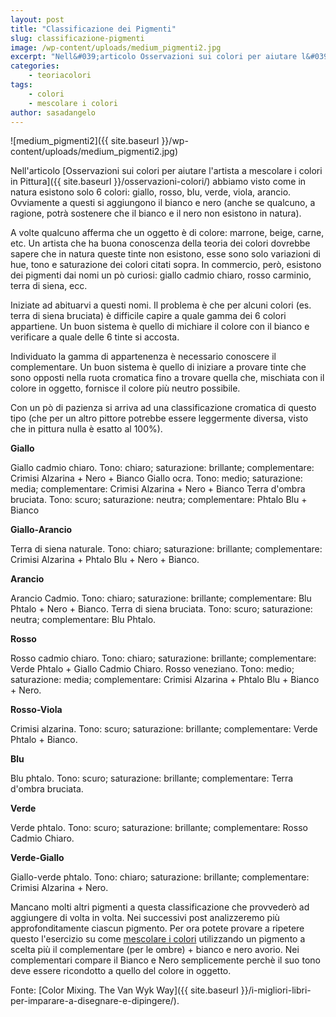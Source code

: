 ```yaml
---
layout: post
title: "Classificazione dei Pigmenti"
slug: classificazione-pigmenti
image: /wp-content/uploads/medium_pigmenti2.jpg
excerpt: "Nell&#039;articolo Osservazioni sui colori per aiutare l&#039;artista a mescolare i colori in Pittura abbiamo visto come in natura esistono solo 6 colori: giallo,"
categories:
    - teoriacolori
tags:
    - colori
    - mescolare i colori
author: sasadangelo
---
```


![medium_pigmenti2]({{ site.baseurl }}/wp-content/uploads/medium_pigmenti2.jpg)

Nell'articolo [Osservazioni sui colori per aiutare l'artista a mescolare i colori in Pittura]({{ site.baseurl }}/osservazioni-colori/) abbiamo visto come in natura esistono solo 6 colori: giallo, rosso, blu, verde, viola, arancio. Ovviamente a questi si aggiungono il bianco e nero (anche se qualcuno, a ragione, potrà sostenere che il bianco e il nero non esistono in natura).

A volte qualcuno afferma che un oggetto è di colore: marrone, beige, carne, etc. Un artista che ha buona conoscenza della teoria dei colori dovrebbe sapere che in natura queste tinte non esistono, esse sono solo variazioni di hue, tono e saturazione dei colori citati sopra. In commercio, però, esistono dei pigmenti dai nomi un pò curiosi: giallo cadmio chiaro, rosso carminio, terra di siena, ecc.

Iniziate ad abituarvi a questi nomi. Il problema è che per alcuni colori (es. terra di siena bruciata) è difficile capire a quale gamma dei 6 colori appartiene. Un buon sistema è quello di michiare il colore con il bianco e verificare a quale delle 6 tinte si accosta.

Individuato la gamma di appartenenza è necessario conoscere il complementare. Un buon sistema è quello di iniziare a provare tinte che sono opposti nella ruota cromatica fino a trovare quella che, mischiata con il colore in oggetto, fornisce il colore più neutro possibile.

Con un pò di pazienza si arriva ad una classificazione cromatica di questo tipo (che per un altro pittore potrebbe essere leggermente diversa, visto che in pittura nulla è esatto al 100%).

**Giallo**

Giallo cadmio chiaro. Tono: chiaro; saturazione: brillante; complementare: Crimisi Alzarina + Nero + Bianco Giallo ocra. Tono: medio; saturazione: media; complementare: Crimisi Alzarina + Nero + Bianco Terra d'ombra bruciata. Tono: scuro; saturazione: neutra; complementare: Phtalo Blu + Bianco

**Giallo-Arancio**

Terra di siena naturale. Tono: chiaro; saturazione: brillante; complementare: Crimisi Alzarina + Phtalo Blu + Nero + Bianco.

**Arancio**

Arancio Cadmio. Tono: chiaro; saturazione: brillante; complementare: Blu Phtalo + Nero + Bianco. Terra di siena bruciata. Tono: scuro; saturazione: neutra; complementare: Blu Phtalo.

**Rosso**

Rosso cadmio chiaro. Tono: chiaro; saturazione: brillante; complementare: Verde Phtalo + Giallo Cadmio Chiaro. Rosso veneziano. Tono: medio; saturazione: media; complementare: Crimisi Alzarina + Phtalo Blu + Bianco + Nero.

**Rosso-Viola**

Crimisi alzarina. Tono: scuro; saturazione: brillante; complementare: Verde Phtalo + Bianco.

**Blu**

Blu phtalo. Tono: scuro; saturazione: brillante; complementare: Terra d'ombra bruciata.

**Verde**

Verde phtalo. Tono: scuro; saturazione: brillante; complementare: Rosso Cadmio Chiaro.

**Verde-Giallo**

Giallo-verde phtalo. Tono: chiaro; saturazione: brillante; complementare: Crimisi Alzarina + Nero.

Mancano molti altri pigmenti a questa classificazione che provvederò ad aggiungere di volta in volta. Nei successivi post analizzeremo più approfonditamente ciascun pigmento. Per ora potete provare a ripetere questo l'esercizio su come [mescolare i colori](/mescolare-colori/) utilizzando un pigmento a scelta più il complementare (per le ombre) + bianco e nero avorio. Nei complementari compare il Bianco e Nero semplicemente perchè il suo tono deve essere ricondotto a quello del colore in oggetto.

Fonte: [Color Mixing. The Van Wyk Way]({{ site.baseurl }}/i-migliori-libri-per-imparare-a-disegnare-e-dipingere/).
